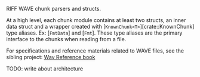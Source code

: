 RIFF WAVE chunk parsers and structs.

At a high level, each chunk module contains at least two structs, an inner
data struct and a wrapper created with [`KnownChunk<T>`][crate::KnownChunk]
type aliases. Ex: [`FmtData`] and [`Fmt`]. These type aliases are the primary
interface to the chunks when reading from a file.

For specifications and reference materials related to WAVE files, see the
sibling project: [Wav Reference book](https://wavref.til.cafe/)

TODO: write about architecture

